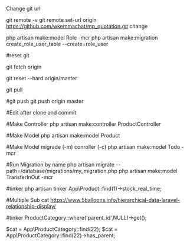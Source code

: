 Change git url 

git remote -v 
git remote set-url origin https://github.com/wkemmachat/mp_quotation.git
change



php artisan make:model Role -mcr
php artisan make:migration create_role_user_table --create=role_user


#reset git 

git fetch origin

git reset --hard origin/master

git pull


#git push
git push origin master 



#Edit after clone and commit 

#Make Controller
php artisan make:controller ProductController

#Make Model
php artisan make:model Product

#Make Model migrade (-m) conroller (-c) 
php artisan make:model Todo -mcr

#Run Migration by name
php artisan migrate --path=/database/migrations/my_migration.php
php artisan make:model TransferInOut -mcr

#tinker
php artisan tinker
App\Product::find(1)->stock_real_time;

#Multiple Sub cat 
https://www.5balloons.info/hierarchical-data-laravel-relationship-display/

#tinker
ProductCategory::where('parent_id',NULL)->get();

$cat = App\ProductCategory::find(22);
$cat = App\ProductCategory::find(22)->has_parent;
